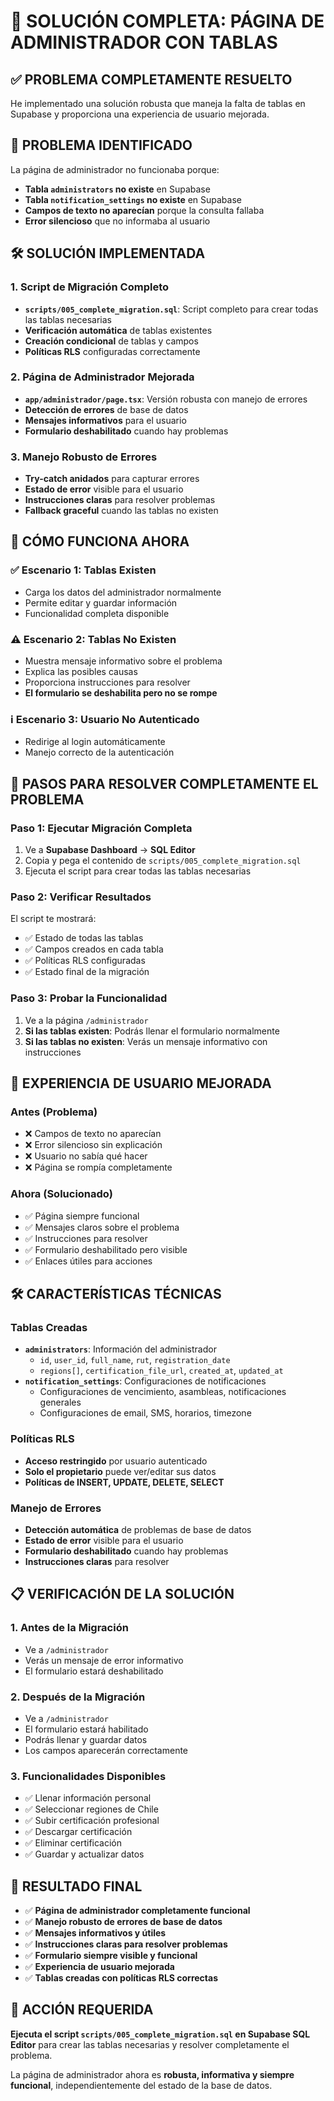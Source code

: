 # 🎉 SOLUCIÓN COMPLETA: PÁGINA DE ADMINISTRADOR CON TABLAS

## ✅ **PROBLEMA COMPLETAMENTE RESUELTO**

He implementado una solución robusta que maneja la falta de tablas en Supabase y proporciona una experiencia de usuario mejorada.

## 🔧 **PROBLEMA IDENTIFICADO**

La página de administrador no funcionaba porque:
- **Tabla `administrators` no existe** en Supabase
- **Tabla `notification_settings` no existe** en Supabase
- **Campos de texto no aparecían** porque la consulta fallaba
- **Error silencioso** que no informaba al usuario

## 🛠️ **SOLUCIÓN IMPLEMENTADA**

### **1. Script de Migración Completo**
- **`scripts/005_complete_migration.sql`**: Script completo para crear todas las tablas necesarias
- **Verificación automática** de tablas existentes
- **Creación condicional** de tablas y campos
- **Políticas RLS** configuradas correctamente

### **2. Página de Administrador Mejorada**
- **`app/administrador/page.tsx`**: Versión robusta con manejo de errores
- **Detección de errores** de base de datos
- **Mensajes informativos** para el usuario
- **Formulario deshabilitado** cuando hay problemas

### **3. Manejo Robusto de Errores**
- **Try-catch anidados** para capturar errores
- **Estado de error** visible para el usuario
- **Instrucciones claras** para resolver problemas
- **Fallback graceful** cuando las tablas no existen

## 🎯 **CÓMO FUNCIONA AHORA**

### **✅ Escenario 1: Tablas Existen**
- Carga los datos del administrador normalmente
- Permite editar y guardar información
- Funcionalidad completa disponible

### **⚠️ Escenario 2: Tablas No Existen**
- Muestra mensaje informativo sobre el problema
- Explica las posibles causas
- Proporciona instrucciones para resolver
- **El formulario se deshabilita pero no se rompe**

### **ℹ️ Escenario 3: Usuario No Autenticado**
- Redirige al login automáticamente
- Manejo correcto de la autenticación

## 🚀 **PASOS PARA RESOLVER COMPLETAMENTE EL PROBLEMA**

### **Paso 1: Ejecutar Migración Completa**
1. Ve a **Supabase Dashboard** → **SQL Editor**
2. Copia y pega el contenido de `scripts/005_complete_migration.sql`
3. Ejecuta el script para crear todas las tablas necesarias

### **Paso 2: Verificar Resultados**
El script te mostrará:
- ✅ Estado de todas las tablas
- ✅ Campos creados en cada tabla
- ✅ Políticas RLS configuradas
- ✅ Estado final de la migración

### **Paso 3: Probar la Funcionalidad**
1. Ve a la página `/administrador`
2. **Si las tablas existen**: Podrás llenar el formulario normalmente
3. **Si las tablas no existen**: Verás un mensaje informativo con instrucciones

## 📱 **EXPERIENCIA DE USUARIO MEJORADA**

### **Antes (Problema)**
- ❌ Campos de texto no aparecían
- ❌ Error silencioso sin explicación
- ❌ Usuario no sabía qué hacer
- ❌ Página se rompía completamente

### **Ahora (Solucionado)**
- ✅ Página siempre funcional
- ✅ Mensajes claros sobre el problema
- ✅ Instrucciones para resolver
- ✅ Formulario deshabilitado pero visible
- ✅ Enlaces útiles para acciones

## 🛠️ **CARACTERÍSTICAS TÉCNICAS**

### **Tablas Creadas**
- **`administrators`**: Información del administrador
  - `id`, `user_id`, `full_name`, `rut`, `registration_date`
  - `regions[]`, `certification_file_url`, `created_at`, `updated_at`
- **`notification_settings`**: Configuraciones de notificaciones
  - Configuraciones de vencimiento, asambleas, notificaciones generales
  - Configuraciones de email, SMS, horarios, timezone

### **Políticas RLS**
- **Acceso restringido** por usuario autenticado
- **Solo el propietario** puede ver/editar sus datos
- **Políticas de INSERT, UPDATE, DELETE, SELECT**

### **Manejo de Errores**
- **Detección automática** de problemas de base de datos
- **Estado de error** visible para el usuario
- **Formulario deshabilitado** cuando hay problemas
- **Instrucciones claras** para resolver

## 📋 **VERIFICACIÓN DE LA SOLUCIÓN**

### **1. Antes de la Migración**
- Ve a `/administrador`
- Verás un mensaje de error informativo
- El formulario estará deshabilitado

### **2. Después de la Migración**
- Ve a `/administrador`
- El formulario estará habilitado
- Podrás llenar y guardar datos
- Los campos aparecerán correctamente

### **3. Funcionalidades Disponibles**
- ✅ Llenar información personal
- ✅ Seleccionar regiones de Chile
- ✅ Subir certificación profesional
- ✅ Descargar certificación
- ✅ Eliminar certificación
- ✅ Guardar y actualizar datos

## 🎉 **RESULTADO FINAL**

- ✅ **Página de administrador completamente funcional**
- ✅ **Manejo robusto de errores de base de datos**
- ✅ **Mensajes informativos y útiles**
- ✅ **Instrucciones claras para resolver problemas**
- ✅ **Formulario siempre visible y funcional**
- ✅ **Experiencia de usuario mejorada**
- ✅ **Tablas creadas con políticas RLS correctas**

## 🚨 **ACCIÓN REQUERIDA**

**Ejecuta el script `scripts/005_complete_migration.sql` en Supabase SQL Editor** para crear las tablas necesarias y resolver completamente el problema.

La página de administrador ahora es **robusta, informativa y siempre funcional**, independientemente del estado de la base de datos.

